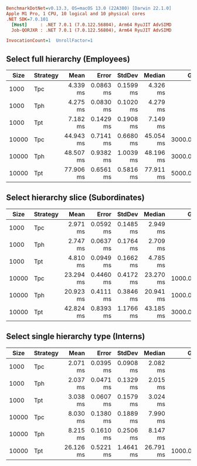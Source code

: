 ``` ini

BenchmarkDotNet=v0.13.3, OS=macOS 13.0 (22A380) [Darwin 22.1.0]
Apple M1 Pro, 1 CPU, 10 logical and 10 physical cores
.NET SDK=7.0.101
  [Host]     : .NET 7.0.1 (7.0.122.56804), Arm64 RyuJIT AdvSIMD
  Job-QORJXR : .NET 7.0.1 (7.0.122.56804), Arm64 RyuJIT AdvSIMD

InvocationCount=1  UnrollFactor=1  

```
## Select full hierarchy (Employees)
| Size  | Strategy |      Mean |     Error |    StdDev |    Median |      Gen0 |      Gen1 |   Allocated |
|-------|----------|----------:|----------:|----------:|----------:|----------:|----------:|------------:|
| 1000  | Tpc      |  4.339 ms | 0.0863 ms | 0.1599 ms |  4.326 ms |         - |         - |  2188.09 KB |
| 1000  | Tph      |  4.275 ms | 0.0830 ms | 0.1020 ms |  4.279 ms |         - |         - |  2177.10 KB |
| 1000  | Tpt      |  7.182 ms | 0.1429 ms | 0.1908 ms |  7.149 ms |         - |         - |  3278.68 KB |
| 10000 | Tpc      | 44.943 ms | 0.7141 ms | 0.6680 ms | 45.054 ms | 3000.0000 |         - | 21818.66 KB |
| 10000 | Tph      | 48.507 ms | 0.9382 ms | 1.0039 ms | 48.196 ms | 3000.0000 |         - | 21713.93 KB |
| 10000 | Tpt      | 77.906 ms | 0.6561 ms | 0.5816 ms | 77.911 ms | 5000.0000 | 1000.0000 | 32667.91 KB |

## Select hierarchy slice (Subordinates)
| Size  | Strategy |      Mean |     Error |    StdDev |    Median |      Gen0 | Gen1 |   Allocated |
|-------|----------|----------:|----------:|----------:|----------:|----------:|-----:|------------:|
| 1000  | Tpc      |  2.971 ms | 0.0592 ms | 0.1485 ms |  2.949 ms |         - |    - |  1126.05 KB |
| 1000  | Tph      |  2.747 ms | 0.0637 ms | 0.1764 ms |  2.709 ms |         - |    - |  1118.02 KB |
| 1000  | Tpt      |  4.810 ms | 0.0949 ms | 0.1662 ms |  4.785 ms |         - |    - |  2004.34 KB |
| 10000 | Tpc      | 23.294 ms | 0.4460 ms | 0.4172 ms | 23.270 ms | 1000.0000 |    - | 11124.19 KB |
| 10000 | Tph      | 20.923 ms | 0.4111 ms | 0.3846 ms | 20.941 ms | 1000.0000 |    - | 11045.84 KB |
| 10000 | Tpt      | 42.824 ms | 0.8393 ms | 1.1766 ms | 43.185 ms | 3000.0000 |    - | 19853.09 KB |

## Select single hierarchy type (Interns)
| Size  | Strategy |      Mean |     Error |    StdDev |    Median |      Gen0 | Gen1 |   Allocated |
|-------|----------|----------:|----------:|----------:|----------:|----------:|-----:|------------:|
| 1000  | Tpc      |  2.071 ms | 0.0395 ms | 0.0908 ms |  2.082 ms |         - |    - |   582.63 KB |
| 1000  | Tph      |  2.037 ms | 0.0471 ms | 0.1329 ms |  2.015 ms |         - |    - |   593.11 KB |
| 1000  | Tpt      |  3.038 ms | 0.0607 ms | 0.1579 ms |  3.024 ms |         - |    - |  1129.41 KB |
| 10000 | Tpc      |  8.030 ms | 0.1380 ms | 0.1889 ms |  7.990 ms |         - |    - |  5725.94 KB |
| 10000 | Tph      |  8.215 ms | 0.1610 ms | 0.2506 ms |  8.147 ms |         - |    - |  5830.16 KB |
| 10000 | Tpt      | 26.126 ms | 0.5221 ms | 1.4641 ms | 26.791 ms | 1000.0000 |    - | 11164.36 KB |
